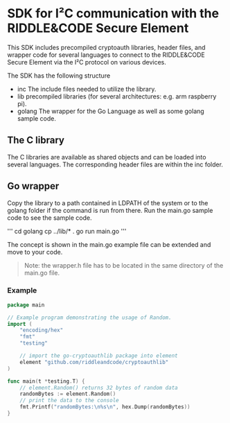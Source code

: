 # SDK for I²C communication with the RIDDLE&CODE Secure Element

This SDK includes precompiled cryptoauth libraries, header files, and wrapper code for several languages to connect to the RIDDLE&CODE Secure Element via the I²C protocol on various devices.

The SDK has the following structure

- inc           The include files needed to utilize the library.
- lib            precompiled libraries (for several architectures: e.g. arm raspberry pi).
- golang    The wrapper for the Go Language as well as some golang sample code.

## The C library
The C libraries are available as shared objects and can be loaded into several languages. The corresponding header files are within the inc folder.

## Go wrapper
Copy the library to a path contained in LDPATH of the system or to the golang folder if the command is run from there. Run the main.go sample code to see the sample code.

'''
cd golang
cp ../lib/* .
go run main.go
'''

The concept is shown in the main.go example file can be extended and move to your code.
>Note: the wrapper.h file has to be located in the same directory of the main.go file.

### Example

```go
package main

// Example program demonstrating the usage of Random.
import (
	"encoding/hex"
	"fmt"
	"testing"

	// import the go-cryptoauthlib package into element
	element "github.com/riddleandcode/cryptoauthlib"
)

func main(t *testing.T) {
	// element.Random() returns 32 bytes of random data
	randomBytes := element.Random()
	// print the data to the console
	fmt.Printf("randomBytes:\n%s\n", hex.Dump(randomBytes))
}
```